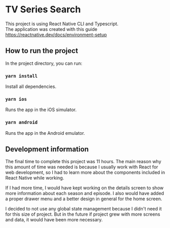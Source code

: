# TV Series Search

This project is using React Native CLI and Typescript.<br />
The application was created with this guide https://reactnative.dev/docs/environment-setup


## How to run the project

In the project directory, you can run:

### `yarn install`

Install all dependencies.

### `yarn ios`

Runs the app in the iOS simulator.

### `yarn android`

Runs the app in the Android emulator.


## Development information

The final time to complete this project was 11 hours. The main reason why this amount of time was needed is because I usually work with React for web development, so I had to learn more about the components included in React Native while working.

If I had more time, I would have kept working on the details screen to show more information about each season and episode.
I also would have added a proper drawer menu and a better design in general for the home screen.

I decided to not use any global state management because I didn't need it for this size of project.
But in the future if project grew with more screens and data, it would have been more necessary.

